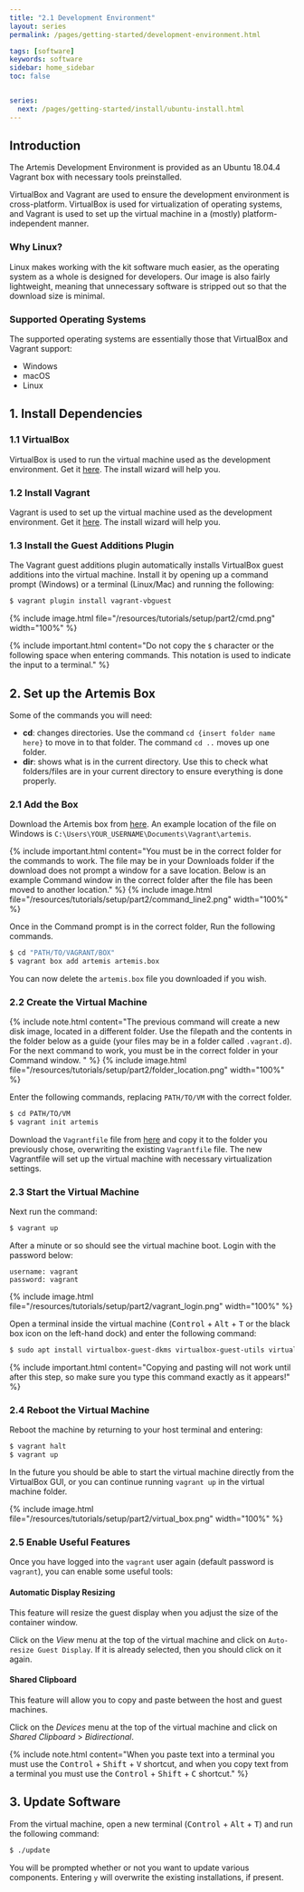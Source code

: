 ```yaml
---
title: "2.1 Development Environment"
layout: series
permalink: /pages/getting-started/development-environment.html

tags: [software]
keywords: software
sidebar: home_sidebar
toc: false


series:
  next: /pages/getting-started/install/ubuntu-install.html
---
```


## Introduction

The Artemis Development Environment is provided as an Ubuntu 18.04.4 Vagrant box with necessary tools preinstalled.

VirtualBox and Vagrant are used to ensure the development environment is cross-platform. VirtualBox is used for
virtualization of operating systems, and Vagrant is used to set up the virtual machine in a (mostly)
platform-independent manner.

### Why Linux?

Linux makes working with the kit software much easier, as the operating system as a whole is designed for developers.
Our image is also fairly lightweight, meaning that unnecessary software is stripped out so that the download size is
minimal.

### Supported Operating Systems

The supported operating systems are essentially those that VirtualBox and Vagrant support:

* Windows
* macOS
* Linux


## 1. Install Dependencies

### 1.1 VirtualBox
VirtualBox is used to run the virtual machine used as the development environment. Get it [here](https://www.virtualbox.org/wiki/Downloads). The install wizard will help you.


### 1.2 Install Vagrant

Vagrant is used to set up the virtual machine used as the development environment. Get it [here](https://www.vagrantup.com/downloads). The install wizard will help you.

### 1.3 Install the Guest Additions Plugin

The Vagrant guest additions plugin automatically installs VirtualBox guest additions into the virtual machine.
Install it by opening up a command prompt (Windows) or a terminal (Linux/Mac) and running the following:

```bash
$ vagrant plugin install vagrant-vbguest
```

{% include image.html file="/resources/tutorials/setup/part2/cmd.png" width="100%" %}

{% include important.html content="Do not copy the `$` character or the following space when entering commands.
This notation is used to indicate the input to a terminal." %}

## 2. Set up the Artemis Box

Some of the commands you will need:
- __cd__: changes directories. Use the command `cd {insert folder name here}` to move in to that folder. The command `cd ..` moves up one folder.
- __dir__: shows what is in the current directory. Use this to check what folders/files are in your current directory to ensure everything is done properly.

### 2.1 Add the Box


Download the Artemis box from
[here](https://drive.google.com/file/d/1DE3rlG3X5IrTut54pok7zP7xZzsjPFm_/view?usp=sharing). An example location of the file on Windows is
`C:\Users\YOUR_USERNAME\Documents\Vagrant\artemis`.



{% include important.html content="You must be in the correct folder for the commands to work. The file may be in your Downloads folder if the download does not prompt a window for a save location. Below is an example Command window in the correct folder after the file has been moved to another location." %} {% include image.html file="/resources/tutorials/setup/part2/command_line2.png" width="100%" %}



Once in the Command prompt is in the correct folder, Run the following commands.

```bash
$ cd "PATH/TO/VAGRANT/BOX"
$ vagrant box add artemis artemis.box
```

You can now delete the `artemis.box` file you downloaded if you wish.

### 2.2 Create the Virtual Machine



{% include note.html content="The previous command will create a new disk image, located in a different folder. Use the filepath and the contents in the folder below as a guide (your files may be in a folder called `.vagrant.d`). For the next command to work, you must be in the correct folder in your Command window. " %} {% include image.html file="/resources/tutorials/setup/part2/folder_location.png" width="100%" %}



Enter the following commands, replacing `PATH/TO/VM` with the correct folder.

```bash
$ cd PATH/TO/VM
$ vagrant init artemis
```

Download the `Vagrantfile` file from
[here](https://drive.google.com/file/d/101mCavBwqa-DI9gCteU7ywSimwF4yU0Z/view?usp=sharing)
and copy it to the folder you previously chose,
overwriting the existing `Vagrantfile` file.
The new Vagrantfile will set up the virtual machine with necessary virtualization settings.

### 2.3 Start the Virtual Machine

Next run the command:

```bash
$ vagrant up
```

After a minute or so should see the virtual machine boot. Login with the password below:

    username: vagrant
    password: vagrant



{% include image.html file="/resources/tutorials/setup/part2/vagrant_login.png" width="100%" %}



Open a terminal inside the virtual machine (<kbd>Control</kbd> + <kbd>Alt</kbd> + <kbd>T</kbd> or the
black box icon on the left-hand dock) and enter the following command:

```bash
$ sudo apt install virtualbox-guest-dkms virtualbox-guest-utils virtualbox-guest-x11
```

{% include important.html content="Copying and pasting will not work until after this step, so make sure
you type this command exactly as it appears!" %}

### 2.4 Reboot the Virtual Machine

Reboot the machine by returning to your host terminal and entering:

```bash
$ vagrant halt
$ vagrant up
```

In the future you should be able to start the virtual machine directly from the VirtualBox GUI, or you can continue
running `vagrant up` in the virtual machine folder.


{% include image.html file="/resources/tutorials/setup/part2/virtual_box.png" width="100%" %}


### 2.5 Enable Useful Features
Once you have logged into the `vagrant` user again (default password is `vagrant`), you can enable some useful tools:

#### Automatic Display Resizing

This feature will resize the guest display when you adjust the size of the container window.

Click on the _View_ menu at the top of the virtual machine and click on `Auto-resize Guest Display`. If it is already
selected, then you should click on it again.

#### Shared Clipboard

This feature will allow you to copy and paste between the host and guest machines.

Click on the _Devices_ menu at the top of the virtual machine and click on _Shared Clipboard_ > _Bidirectional_.

{% include note.html content="When you paste text into a terminal you must use the
<kbd>Control</kbd> + <kbd>Shift</kbd> + <kbd>V</kbd> shortcut, and when you copy text from a terminal you must
use the <kbd>Control</kbd> + <kbd>Shift</kbd> + <kbd>C</kbd> shortcut." %}

## 3. Update Software

From the virtual machine, open a new terminal (<kbd>Control</kbd> + <kbd>Alt</kbd> + <kbd>T</kbd>) and run the following command:


```bash
$ ./update
```

You will be prompted whether or not you want to update various components. Entering `y` will overwrite the existing
installations, if present.
